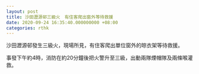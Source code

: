 ```yaml
---
layout: post
title: 沙田瀝源邨三級火　有住客爬出窗外等待救援
date: 2020-09-24 16:35:40.000000000 +08:00
categories: rthk
---
```


沙田瀝源邨發生三級火，現場所見，有住客爬出單位窗外的晾衣架等待救援。

事發下午約4時，消防在約20分鐘後把火警升至三級，出動兩隊煙帽隊及兩條喉灌救。
